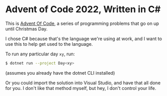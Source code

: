 # Advent of Code 2022, Written in C#

This is [Advent Of Code](adventofcode.com), a series of programming problems
that go on up until Christmas Day.

I chose C# because that's the language we're using at work, and I want to use
this to help get used to the language.

To run any particular day `xy`, run:

```sh
$ dotnet run --project Day<xy>
```

(assumes you already have the dotnet CLI installed)

Or you could import the solution into Visual Studio, and have that all done for
you. I don't like that method myself, but hey, I don't control your life.
